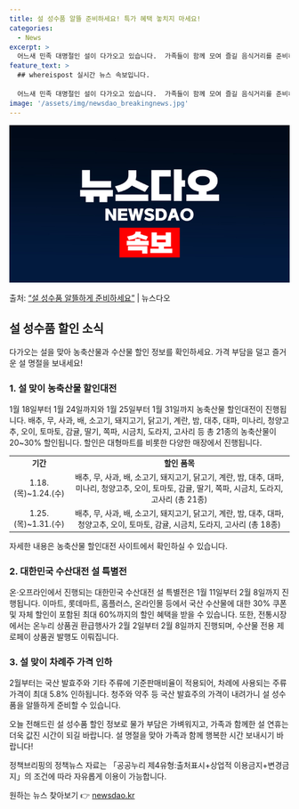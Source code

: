 ```yaml
---
title: 설 성수품 알뜰 준비하세요! 특가 혜택 놓치지 마세요!
categories:
  - News
excerpt: >
  어느새 민족 대명절인 설이 다가오고 있습니다.  가족들이 함께 모여 즐길 음식거리를 준비하시는 분들이 많으실…
feature_text: >
  ## whereispost 실시간 뉴스 속보입니다.

  어느새 민족 대명절인 설이 다가오고 있습니다.  가족들이 함께 모여 즐길 음식거리를 준비하시는 분들이 많으실…
image: '/assets/img/newsdao_breakingnews.jpg'
---
```


![뉴스다오 속보](/assets/img/newsdao_breakingnews.jpg)

<p>출처: <a href="https://newsdao.kr/3070" rel="dofollow">“설 성수품 알뜰하게 준비하세요”</a> | 뉴스다오</p>

<h2 data-ke-size="size26">설 성수품 할인 소식</h2>

<p data-ke-size="size16">다가오는 설을 맞아 농축산물과 수산물 할인 정보를 확인하세요. 가격 부담을 덜고 즐거운 설 명절을 보내세요!</p>

<h3>1. 설 맞이 농축산물 할인대전</h3>

<p data-ke-size="size16">1월 18일부터 1월 24일까지와 1월 25일부터 1월 31일까지 농축산물 할인대전이 진행됩니다. 배추, 무, 사과, 배, 소고기, 돼지고기, 닭고기, 계란, 밤, 대추, 대파, 미나리, 청양고추, 오이, 토마토, 감귤, 딸기, 쪽파, 시금치, 도라지, 고사리 등 총 21종의 농축산물이 20~30% 할인됩니다. 할인은 대형마트를 비롯한 다양한 매장에서 진행됩니다.</p>

<table>
	<tr>
		<td style="text-align: center; height: 17px;"><b>기간</b></td>
		<td style="text-align: center; height: 17px;"><b>할인 품목</b></td>
	</tr>
	<tr>
		<td style="text-align: center; height: 17px;">1.18.(목)~1.24.(수)</td>
		<td style="text-align: center; height: 17px;">배추, 무, 사과, 배, 소고기, 돼지고기, 닭고기, 계란, 밤, 대추, 대파, 미나리, 청양고추, 오이, 토마토, 감귤, 딸기, 쪽파, 시금치, 도라지, 고사리 (총 21종)</td>
	</tr>
	<tr>
		<td style="text-align: center; height: 17px;">1.25.(목)~1.31.(수)</td>
		<td style="text-align: center; height: 17px;">배추, 무, 사과, 배, 소고기, 돼지고기, 닭고기, 계란, 밤, 대추, 대파, 청양고추, 오이, 토마토, 감귤, 시금치, 도라지, 고사리 (총 18종)</td>
	</tr>
</table>

<p data-ke-size="size16">자세한 내용은 농축산물 할인대전 사이트에서 확인하실 수 있습니다.</p>

<h3>2. 대한민국 수산대전 설 특별전</h3>

<p data-ke-size="size16">온·오프라인에서 진행되는 대한민국 수산대전 설 특별전은 1월 11일부터 2월 8일까지 진행됩니다. 이마트, 롯데마트, 홈플러스, 온라인몰 등에서 국산 수산물에 대한 30% 쿠폰 및 자체 할인이 포함된 최대 60%까지의 할인 혜택을 받을 수 있습니다. 또한, 전통시장에서는 온누리 상품권 환급행사가 2월 2일부터 2월 8일까지 진행되며, 수산물 전용 제로페이 상품권 발행도 이뤄집니다.</p>

<h3>3. 설 맞이 차례주 가격 인하</h3>

<p data-ke-size="size16">2월부터는 국산 발효주와 기타 주류에 기준판매비율이 적용되어, 차례에 사용되는 주류 가격이 최대 5.8% 인하됩니다. 청주와 약주 등 국산 발효주의 가격이 내려가니 설 성수품을 알뜰하게 준비할 수 있습니다.</p>

<p data-ke-size="size16">오늘 전해드린 설 성수품 할인 정보로 물가 부담은 가벼워지고, 가족과 함께한 설 연휴는 더욱 값진 시간이 되길 바랍니다. 설 명절을 맞아 가족과 함께 행복한 시간 보내시기 바랍니다!</p>

<p data-ke-size="size16">정책브리핑의 정책뉴스 자료는 「공공누리 제4유형:출처표시+상업적 이용금지+변경금지」의 조건에 따라 자유롭게 이용이 가능합니다.</p> 

원하는 뉴스 찾아보기 👉 <a href="https://newsdao.kr" rel="dofollow">newsdao.kr</a>


